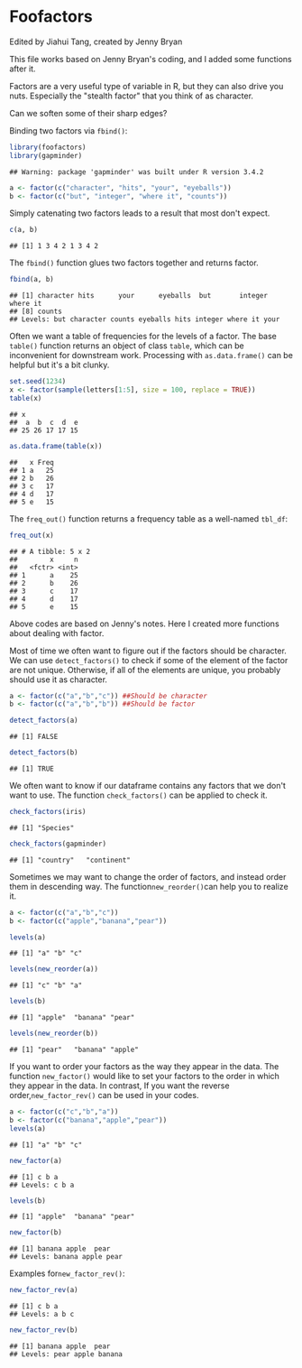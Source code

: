 # Foofactors
Edited by Jiahui Tang, created by Jenny Bryan  

This file works based on Jenny Bryan's coding, and I added some functions after it.

Factors are a very useful type of variable in R, but they can also drive you nuts. Especially the "stealth factor" that you think of as character.

Can we soften some of their sharp edges?

Binding two factors via `fbind()`:


```r
library(foofactors)
library(gapminder)
```

```
## Warning: package 'gapminder' was built under R version 3.4.2
```

```r
a <- factor(c("character", "hits", "your", "eyeballs"))
b <- factor(c("but", "integer", "where it", "counts"))
```

Simply catenating two factors leads to a result that most don't expect.


```r
c(a, b)
```

```
## [1] 1 3 4 2 1 3 4 2
```

The `fbind()` function glues two factors together and returns factor.


```r
fbind(a, b)
```

```
## [1] character hits      your      eyeballs  but       integer   where it 
## [8] counts   
## Levels: but character counts eyeballs hits integer where it your
```

Often we want a table of frequencies for the levels of a factor. The base `table()` function returns an object of class `table`, which can be inconvenient for downstream work.  Processing with `as.data.frame()` can be helpful but it's a bit clunky.


```r
set.seed(1234)
x <- factor(sample(letters[1:5], size = 100, replace = TRUE))
table(x)
```

```
## x
##  a  b  c  d  e 
## 25 26 17 17 15
```

```r
as.data.frame(table(x))
```

```
##   x Freq
## 1 a   25
## 2 b   26
## 3 c   17
## 4 d   17
## 5 e   15
```

The `freq_out()` function returns a frequency table as a well-named `tbl_df`:


```r
freq_out(x)
```

```
## # A tibble: 5 x 2
##        x     n
##   <fctr> <int>
## 1      a    25
## 2      b    26
## 3      c    17
## 4      d    17
## 5      e    15
```

Above codes are based on Jenny's notes. Here I created more functions about dealing with factor.

Most of time we often want to figure out if the factors should be character. We can use `detect_factors()` to check if some of the element of the factor are not unique. Otherwise, if all of the elements are unique, you probably should use it as character.


```r
a <- factor(c("a","b","c")) ##Should be character
b <- factor(c("a","b","b")) ##Should be factor

detect_factors(a)
```

```
## [1] FALSE
```

```r
detect_factors(b)
```

```
## [1] TRUE
```

We often want to know if our dataframe contains any factors that we don't want to use. The function `check_factors()` can be applied to check it.


```r
check_factors(iris)
```

```
## [1] "Species"
```

```r
check_factors(gapminder)
```

```
## [1] "country"   "continent"
```

Sometimes we may want to change the order of factors, and instead order them in descending way. The function`new_reorder()`can help you to realize it.


```r
a <- factor(c("a","b","c"))
b <- factor(c("apple","banana","pear"))

levels(a)
```

```
## [1] "a" "b" "c"
```

```r
levels(new_reorder(a))
```

```
## [1] "c" "b" "a"
```

```r
levels(b)
```

```
## [1] "apple"  "banana" "pear"
```

```r
levels(new_reorder(b))
```

```
## [1] "pear"   "banana" "apple"
```

If you want to order your factors as the way they appear in the data. The function `new_factor()` would like to set your factors to the order in which they appear in the data. In contrast, If you want the reverse order,`new_factor_rev()` can be used in your codes.


```r
a <- factor(c("c","b","a"))
b <- factor(c("banana","apple","pear"))
levels(a)
```

```
## [1] "a" "b" "c"
```

```r
new_factor(a)
```

```
## [1] c b a
## Levels: c b a
```

```r
levels(b)
```

```
## [1] "apple"  "banana" "pear"
```

```r
new_factor(b)
```

```
## [1] banana apple  pear  
## Levels: banana apple pear
```

Examples for`new_factor_rev()`:


```r
new_factor_rev(a)
```

```
## [1] c b a
## Levels: a b c
```

```r
new_factor_rev(b)
```

```
## [1] banana apple  pear  
## Levels: pear apple banana
```

